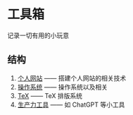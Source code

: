# 工具箱

记录一切有用的小玩意


## 结构

1. [个人网站](/个人网站/个人网站.md) —— 搭建个人网站的相关技术
2. [操作系统](/os/os.md) —— 操作系统以及相关
3. [TeX](/tex/tex.md) —— TeX 排版系统
4. [生产力工具](/littleTools/littleTools.md) —— 如 ChatGPT 等小工具